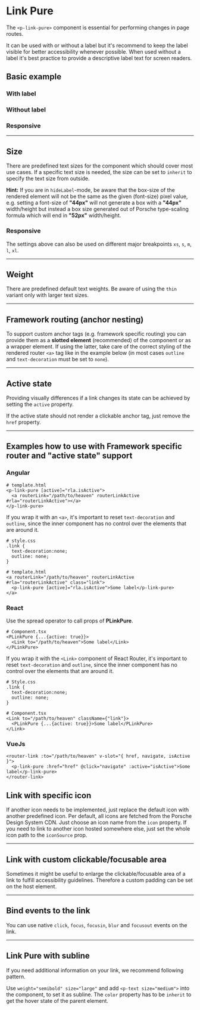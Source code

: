 # Link Pure

The `<p-link-pure>` component is essential for performing changes in page routes.

It can be used with or without a label but it's recommend to keep the label visible for better accessibility whenever possible. When used without a label  it's best practice to provide a descriptive label text for screen readers.

## Basic example

### With label

<Playground :themeable="true" :childElementLayout="{spacing: 'inline'}">
  <template v-slot={theme}>
    <p-link-pure href="https://www.porsche.com" :theme="theme">Some label</p-link-pure>
  </template>
</Playground>

### Without label

<Playground :themeable="true" :childElementLayout="{spacing: 'inline'}">
  <template v-slot={theme}>
    <p-link-pure href="https://www.porsche.com" hide-label="true" :theme="theme">Some label</p-link-pure>
  </template>
</Playground>

### Responsive

<Playground :themeable="true">
  <template v-slot={theme}>
    <p-link-pure href="https://www.porsche.com" hide-label="{ base: true, l: false }" :theme="theme">Some label</p-link-pure>
  </template>
</Playground>

---

## Size

There are predefined text sizes for the component which should cover most use cases. 
If a specific text size is needed, the size can be set to `inherit` to specify the text size from outside.  

**Hint:** If you are in `hideLabel`-mode, be aware that the box-size of the rendered element will not be the same as the given (font-size) pixel value, 
e.g. setting a font-size of **"44px"** will not generate a box with a **"44px"** width/height but instead a box size generated out of Porsche type-scaling formula which will end in **"52px"** width/height.

<Playground :themeable="true">
  <template #configurator>
    <select @change="size = $event.target.value">
      <option disabled>Select a style variant</option>
      <option>x-small</option>
      <option>small</option>
      <option selected>medium</option>
      <option>large</option>
      <option>x-large</option>
      <option>inherit</option>
    </select>
  </template>
  <template v-slot={theme}>
    <p-link-pure href="https://www.porsche.com" :size="size" :style="isInherit" :theme="theme">Some label</p-link-pure>
  </template>
</Playground>

### Responsive

The settings above can also be used on different major breakpoints `xs`, `s`, `m`, `l`, `xl`.

<Playground :themeable="true">
  <template v-slot={theme}>
    <p-link-pure href="https://www.porsche.com" size="{ base: 'small', l: 'medium' }" :theme="theme">Some label</p-link-pure>
  </template>
</Playground>

---

## Weight

There are predefined default text weights. Be aware of using the `thin` variant only with larger text sizes.

<Playground :themeable="true">
  <template #configurator>
    <select @change="weight = $event.target.value">
      <option disabled>Select a weight</option>
      <option selected>thin</option>
      <option>regular</option>
      <option>bold</option>
    </select>
  </template>
  <template v-slot={theme}>
    <p-link-pure href="https://www.porsche.com" size="medium" :weight="weight" :theme="theme">Some label</p-link-pure>
  </template>
</Playground>

---

## Framework routing (anchor nesting)

To support custom anchor tags (e.g. framework specific routing) you can provide them as a **slotted element** (recommended) of the component or as a wrapper element. If using the latter, take care of the correct styling of the rendered router `<a>` tag like in the example below (in most cases `outline` and `text-decoration` must be set to `none`).

<Playground :themeable="true" :childElementLayout="{spacing: 'inline'}">
  <template v-slot={theme}>
    <p-link-pure :theme="theme"><a href="https://www.porsche.com">Some label</a></p-link-pure>
    <a href="https://www.porsche.com" class="example-link"><p-link-pure :theme="theme">Some label</p-link-pure></a>
  </template>
</Playground>

---

## Active state

Providing visually differences if a link changes its state can be achieved by setting the `active` property. 

<Playground :themeable="true" :childElementLayout="{spacing: 'inline'}">
  <template v-slot={theme}>
      <p-link-pure active="true" href="https://www.porsche.com" :theme="theme">Some label</p-link-pure>
  </template>
</Playground>

If the active state should not render a clickable anchor tag, just remove the `href` property. 

<Playground :themeable="true" :childElementLayout="{spacing: 'inline'}">
  <template v-slot={theme}>
      <p-link-pure active="true" :theme="theme">Some label</p-link-pure>
  </template>
</Playground>

---

## Examples how to use with Framework specific router and "active state" support

### Angular

``` 
# template.html
<p-link-pure [active]="rla.isActive">
  <a routerLink="/path/to/heaven" routerLinkActive #rla="routerLinkActive"></a>
</p-link-pure>

```

If you wrap it with an `<a>`, it's important to reset `text-decoration` and `outline`, since the inner component has no control over the elements that are around it.

``` 
# style.css
.link {
  text-decoration:none;
  outline: none;
}

# template.html
<a routerLink="/path/to/heaven" routerLinkActive #rla="routerLinkActive" class="link">
  <p-link-pure [active]="rla.isActive">Some label</p-link-pure>
</a>

```

### React

Use the spread operator to call props of **PLinkPure**.

``` 
# Component.tsx
<PLinkPure {...{active: true}}>
  <Link to="/path/to/heaven">Some label</Link>
</PLinkPure>

```

If you wrap it with the `<Link>` component of React Router, it's important to reset `text-decoration` and `outline`, since the inner
component has no control over the elements that are around it.  

``` 
# Style.css
.link {
  text-decoration:none;
  outline: none;
}

# Component.tsx
<Link to="/path/to/heaven" className={"link"}>
  <PLinkPure {...{active: true}}>Some label</PLinkPure>
</Link>
```

### VueJs

``` 
<router-link :to="/path/to/heaven" v-slot="{ href, navigate, isActive }">
  <p-link-pure :href="href" @click="navigate" :active="isActive">Some label</p-link-pure>
</router-link>
```

## Link with specific icon

If another icon needs to be implemented, just replace the default icon with another predefined icon. Per default, all icons are fetched from the Porsche Design System CDN. Just choose an icon name from the `icon` property. If you need to link to another icon hosted somewhere else, just set the whole icon path to the `iconSource` prop.

<Playground :themeable="true">
  <template v-slot={theme}>
    <p-link-pure href="https://www.porsche.com" icon="phone" :theme="theme">Some label</p-link-pure>
    <br>
    <p-link-pure :icon-source="require(`./assets/icon-custom-kaixin.svg`)" hide-label="true" :theme="theme" href="https://www.porsche.com">Some label</p-link-pure>
  </template>
</Playground>

---

## Link with custom clickable/focusable area

Sometimes it might be useful to enlarge the clickable/focusable area of a link to fulfill accessibility guidelines.
Therefore a custom padding can be set on the host element.

<Playground :themeable="true" :childElementLayout="{spacing: 'inline'}">
  <template v-slot={theme}>
    <p-link-pure href="https://www.porsche.com" :theme="theme" style="padding: 1rem;">Some label</p-link-pure>
    <p-link-pure href="https://www.porsche.com" :theme="theme" hide-label="true" style="padding: 1rem;">Some label</p-link-pure>
    <a href="https://www.porsche.com" class="example-link">
      <p-link-pure :theme="theme" style="padding: 1rem;">Some label</p-link-pure>
    </a>
    <a href="https://www.porsche.com" class="example-link">
      <p-link-pure :theme="theme" hide-label="true" style="padding: 1rem;">Some label</p-link-pure>
    </a>
  </template>
</Playground>

---

## Bind events to the link

You can use native `click`, `focus`, `focusin`, `blur` and `focusout` events on the link.

<Playground :themeable="true">
  <template v-slot={theme}>
    <p-link-pure
      href="https://www.porsche.com"
      onclick="alert('click'); return false;"
      onfocus="console.log('focus')"
      onfocusin="console.log('focusin')"
      onblur="console.log('blur')"
      onfocusout="console.log('focusout')"
      :theme="theme"
    >Some label</p-link-pure>
  </template>
</Playground>

---

## Link Pure with subline

If you need additional information on your link, we recommend following pattern.

Use `weight="semibold" size="large"` and add `<p-text size="medium">` into the component, to set it as subline. The `color` property has to be `inherit` to get the hover state of the parent element.

<Playground :themeable="true">
  <template v-slot={theme}>
    <p-link-pure size="large" weight="semibold" :theme="theme">Some label<p-text color="inherit" size="medium">Subline text</p-text></p-link-pure>
  </template>
</Playground>


<script lang="ts">
  import { Component, Vue } from 'vue-property-decorator';
  
  @Component
  export default class PlaygroundLinkPure extends Vue {
    public size: string = 'medium';
    public weight: string = 'thin';
    
    public get isInherit() {
      return this.size === 'inherit' ? 'font-size: 48px;' : undefined;
    }
  }
</script>

<style scoped lang="scss">
  .example-link {
    display: inline-block;
    outline: none;
    text-decoration: none;
  }
</style>